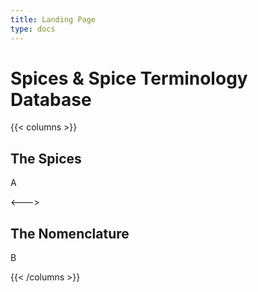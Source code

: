 ```yaml
---
title: Landing Page
type: docs
---
```


# Spices & Spice Terminology Database

{{< columns >}}
## The Spices

A

<--->

## The Nomenclature

B

{{< /columns >}}

